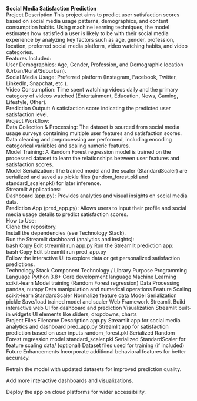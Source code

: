 **Social Media Satisfaction Prediction**
<br>
Project Description
This project aims to predict user satisfaction scores based on social media usage patterns, demographics, and content consumption habits. Using machine learning techniques, the model estimates how satisfied a user is likely to be with their social media experience by analyzing key factors such as age, gender, profession, location, preferred social media platform, video watching habits, and video categories.
<br>
Features Included:
<br>
User Demographics: Age, Gender, Profession, and Demographic location (Urban/Rural/Suburban).
<br>
Social Media Usage: Preferred platform (Instagram, Facebook, Twitter, LinkedIn, Snapchat, etc.).
<br>
Video Consumption: Time spent watching videos daily and the primary category of videos watched (Entertainment, Education, News, Gaming, Lifestyle, Other).
<br>
Prediction Output: A satisfaction score indicating the predicted user satisfaction level.
<br>
Project Workflow:
<br>
Data Collection & Processing:
The dataset is sourced from social media usage surveys containing multiple user features and satisfaction scores. Data cleaning and preprocessing are performed, including encoding categorical variables and scaling numeric features.
<br>
Model Training: 
A Random Forest regression model is trained on the processed dataset to learn the relationships between user features and satisfaction scores.
<br>
Model Serialization:
The trained model and the scaler (StandardScaler) are serialized and saved as pickle files (random_forest.pkl and standard_scaler.pkl) for later inference.
<br>
Streamlit Applications:
<br>
Dashboard (app.py): Provides analytics and visual insights on social media data.
<br>
Prediction App (pred_app.py): Allows users to input their profile and social media usage details to predict satisfaction scores.
<br>
How to Use:
<br>
Clone the repository.
<br>
Install the dependencies (see Technology Stack).
<br>
Run the Streamlit dashboard (analytics and insights):
<br>
bash
Copy
Edit
streamlit run app.py
Run the Streamlit prediction app:
<br>
bash
Copy
Edit
streamlit run pred_app.py
<br>
Follow the interactive UI to explore data or get personalized satisfaction predictions.
<br>
Technology Stack
Component	Technology / Library	Purpose
Programming Language	Python 3.8+	Core development language
Machine Learning	scikit-learn	Model training (Random Forest regression)
Data Processing	pandas, numpy	Data manipulation and numerical operations
Feature Scaling	scikit-learn StandardScaler	Normalize feature data
Model Serialization	pickle	Save/load trained model and scaler
Web Framework	Streamlit	Build interactive web UI for dashboard and prediction
Visualization	Streamlit built-in widgets	UI elements like sliders, dropdowns, charts
<br>
Project Files
Filename	Description
app.py	Streamlit app for social media analytics and dashboard
pred_app.py	Streamlit app for satisfaction prediction based on user inputs
random_forest.pkl	Serialized Random Forest regression model
standard_scaler.pkl	Serialized StandardScaler for feature scaling
data/ (optional)	Dataset files used for training (if included)
<br>
Future Enhancements
Incorporate additional behavioral features for better accuracy.

Retrain the model with updated datasets for improved prediction quality.

Add more interactive dashboards and visualizations.

Deploy the app on cloud platforms for wider accessibility.

